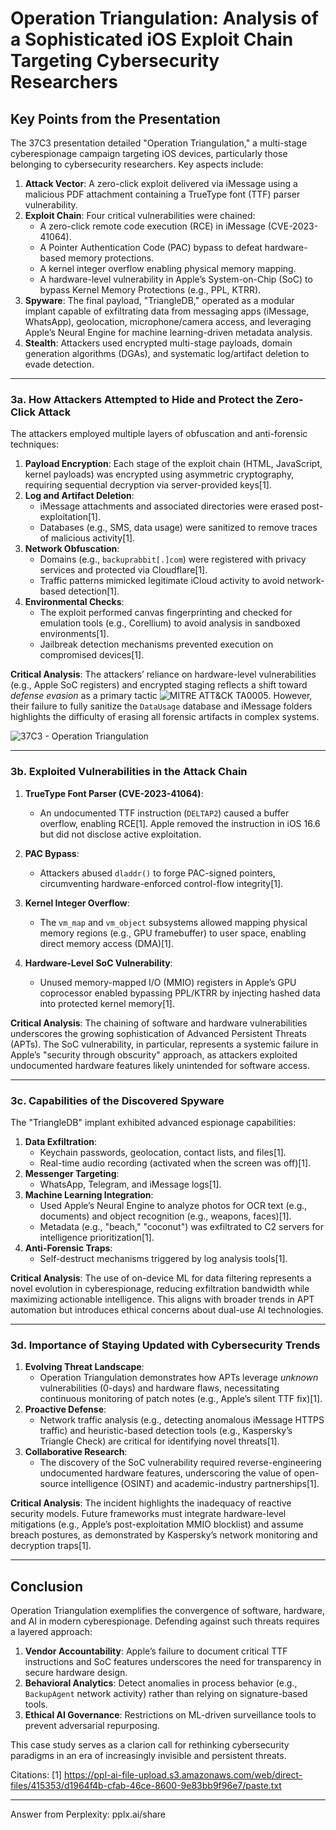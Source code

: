 # Operation Triangulation: Analysis of a Sophisticated iOS Exploit Chain Targeting Cybersecurity Researchers  

## Key Points from the Presentation  
The 37C3 presentation detailed "Operation Triangulation," a multi-stage cyberespionage campaign targeting iOS devices, particularly those belonging to cybersecurity researchers. Key aspects include:  
1. **Attack Vector**: A zero-click exploit delivered via iMessage using a malicious PDF attachment containing a TrueType font (TTF) parser vulnerability.  
2. **Exploit Chain**: Four critical vulnerabilities were chained:  
   - A zero-click remote code execution (RCE) in iMessage (CVE-2023-41064).  
   - A Pointer Authentication Code (PAC) bypass to defeat hardware-based memory protections.  
   - A kernel integer overflow enabling physical memory mapping.  
   - A hardware-level vulnerability in Apple’s System-on-Chip (SoC) to bypass Kernel Memory Protections (e.g., PPL, KTRR).  
3. **Spyware**: The final payload, "TriangleDB," operated as a modular implant capable of exfiltrating data from messaging apps (iMessage, WhatsApp), geolocation, microphone/camera access, and leveraging Apple’s Neural Engine for machine learning-driven metadata analysis.  
4. **Stealth**: Attackers used encrypted multi-stage payloads, domain generation algorithms (DGAs), and systematic log/artifact deletion to evade detection.  

---

### **3a. How Attackers Attempted to Hide and Protect the Zero-Click Attack**  
The attackers employed multiple layers of obfuscation and anti-forensic techniques:  
1. **Payload Encryption**: Each stage of the exploit chain (HTML, JavaScript, kernel payloads) was encrypted using asymmetric cryptography, requiring sequential decryption via server-provided keys[1].  
2. **Log and Artifact Deletion**:  
   - iMessage attachments and associated directories were erased post-exploitation[1].  
   - Databases (e.g., SMS, data usage) were sanitized to remove traces of malicious activity[1].  
3. **Network Obfuscation**:  
   - Domains (e.g., `backuprabbit[.]com`) were registered with privacy services and protected via Cloudflare[1].  
   - Traffic patterns mimicked legitimate iCloud activity to avoid network-based detection[1].  
4. **Environmental Checks**:  
   - The exploit performed canvas fingerprinting and checked for emulation tools (e.g., Corellium) to avoid analysis in sandboxed environments[1].  
   - Jailbreak detection mechanisms prevented execution on compromised devices[1].  

**Critical Analysis**: The attackers’ reliance on hardware-level vulnerabilities (e.g., Apple SoC registers) and encrypted staging reflects a shift toward *defense evasion* as a primary tactic ![MITRE ATT&CK TA0005](https://attack.mitre.org/tactics/TA0005/). However, their failure to fully sanitize the `DataUsage` database and iMessage folders highlights the difficulty of erasing all forensic artifacts in complex systems. 

![37C3 - Operation Triangulation](https://github.com/user-attachments/assets/6225adb1-a0fd-4e96-9a36-222a2d54d45d)

---

### **3b. Exploited Vulnerabilities in the Attack Chain**  
1. **TrueType Font Parser (CVE-2023-41064)**:  
   - An undocumented TTF instruction (`DELTAP2`) caused a buffer overflow, enabling RCE[1]. Apple removed the instruction in iOS 16.6 but did not disclose active exploitation.
  
       
2. **PAC Bypass**:  
   - Attackers abused `dladdr()` to forge PAC-signed pointers, circumventing hardware-enforced control-flow integrity[1].  
3. **Kernel Integer Overflow**:  
   - The `vm_map` and `vm_object` subsystems allowed mapping physical memory regions (e.g., GPU framebuffer) to user space, enabling direct memory access (DMA)[1].  
4. **Hardware-Level SoC Vulnerability**:  
   - Unused memory-mapped I/O (MMIO) registers in Apple’s GPU coprocessor enabled bypassing PPL/KTRR by injecting hashed data into protected kernel memory[1].  

**Critical Analysis**: The chaining of software and hardware vulnerabilities underscores the growing sophistication of Advanced Persistent Threats (APTs). The SoC vulnerability, in particular, represents a systemic failure in Apple’s "security through obscurity" approach, as attackers exploited undocumented hardware features likely unintended for software access.  

---

### **3c. Capabilities of the Discovered Spyware**  
The "TriangleDB" implant exhibited advanced espionage capabilities:  
1. **Data Exfiltration**:  
   - Keychain passwords, geolocation, contact lists, and files[1].  
   - Real-time audio recording (activated when the screen was off)[1].  
2. **Messenger Targeting**:  
   - WhatsApp, Telegram, and iMessage logs[1].  
3. **Machine Learning Integration**:  
   - Used Apple’s Neural Engine to analyze photos for OCR text (e.g., documents) and object recognition (e.g., weapons, faces)[1].  
   - Metadata (e.g., "beach," "coconut") was exfiltrated to C2 servers for intelligence prioritization[1].  
4. **Anti-Forensic Traps**:  
   - Self-destruct mechanisms triggered by log analysis tools[1].  

**Critical Analysis**: The use of on-device ML for data filtering represents a novel evolution in cyberespionage, reducing exfiltration bandwidth while maximizing actionable intelligence. This aligns with broader trends in APT automation but introduces ethical concerns about dual-use AI technologies.  

---

### **3d. Importance of Staying Updated with Cybersecurity Trends**  
1. **Evolving Threat Landscape**:  
   - Operation Triangulation demonstrates how APTs leverage *unknown* vulnerabilities (0-days) and hardware flaws, necessitating continuous monitoring of patch notes (e.g., Apple’s silent TTF fix)[1].  
2. **Proactive Defense**:  
   - Network traffic analysis (e.g., detecting anomalous iMessage HTTPS traffic) and heuristic-based detection tools (e.g., Kaspersky’s Triangle Check) are critical for identifying novel threats[1].  
3. **Collaborative Research**:  
   - The discovery of the SoC vulnerability required reverse-engineering undocumented hardware features, underscoring the value of open-source intelligence (OSINT) and academic-industry partnerships[1].  

**Critical Analysis**: The incident highlights the inadequacy of reactive security models. Future frameworks must integrate hardware-level mitigations (e.g., Apple’s post-exploitation MMIO blocklist) and assume breach postures, as demonstrated by Kaspersky’s network monitoring and decryption traps[1].  

---

## Conclusion  
Operation Triangulation exemplifies the convergence of software, hardware, and AI in modern cyberespionage. Defending against such threats requires a layered approach:  
1. **Vendor Accountability**: Apple’s failure to document critical TTF instructions and SoC features underscores the need for transparency in secure hardware design.  
2. **Behavioral Analytics**: Detect anomalies in process behavior (e.g., `BackupAgent` network activity) rather than relying on signature-based tools.  
3. **Ethical AI Governance**: Restrictions on ML-driven surveillance tools to prevent adversarial repurposing.  

This case study serves as a clarion call for rethinking cybersecurity paradigms in an era of increasingly invisible and persistent threats.

Citations:
[1] https://ppl-ai-file-upload.s3.amazonaws.com/web/direct-files/415353/d1964f4b-cfab-46ce-8600-9e83bb9f96e7/paste.txt

---
Answer from Perplexity: pplx.ai/share
